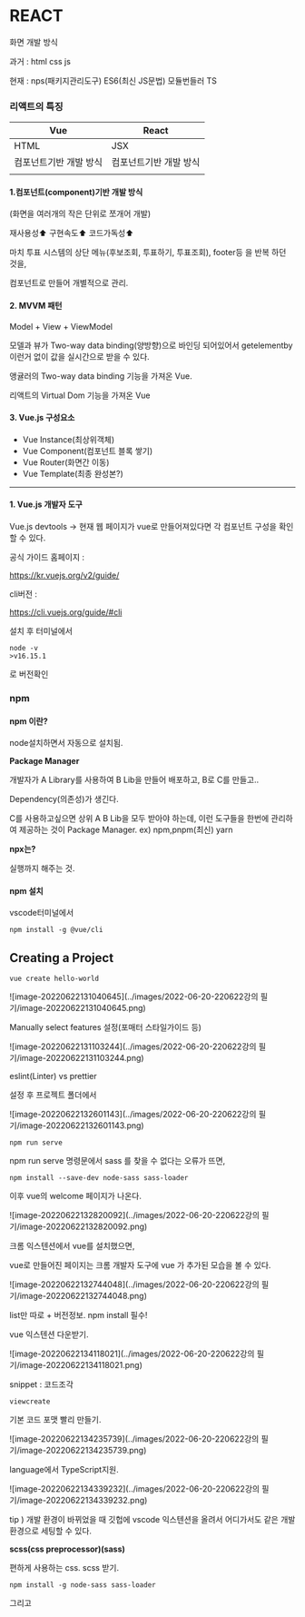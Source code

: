 # REACT

화면 개발 방식

과거 : html css js

현재 : nps(패키지관리도구)	ES6(최신 JS문법)	모듈번들러	TS 

### 리액트의 특징

| Vue                    | React                  |
| ---------------------- | ---------------------- |
| HTML                   | JSX                    |
| 컴포넌트기반 개발 방식 | 컴포넌트기반 개발 방식 |
|                        |                        |

#### 1.컴포넌트(component)기반 개발 방식

(화면을 여러개의 작은 단위로 쪼개어 개발)

재사용성⬆	구현속도⬆	코드가독성⬆

마치 투표 시스템의 상단 메뉴(후보조회, 투표하기, 투표조회), footer등 을 반복 하던 것을,

컴포넌트로 만들어 개별적으로 관리.





#### 2. MVVM 패턴

Model + View + ViewModel

모델과 뷰가 Two-way data binding(양방향)으로 바인딩 되어있어서 getelementby 이런거 없이 값을 실시간으로 받을 수 있다.

앵귤러의  Two-way data binding 기능을 가져온 Vue.

리액트의 Virtual Dom 기능을 가져온 Vue



#### 3. Vue.js 구성요소

- Vue Instance(최상위객체)
- Vue Component(컴포넌트 블록 쌓기)
- Vue Router(화면간 이동)
- Vue Template(최종 완성본?)

---

#### 1. Vue.js 개발자 도구

 Vue.js devtools -> 현재 웹 페이지가 vue로 만들어져있다면 각 컴포넌트 구성을 확인할 수 있다.

공식 가이드 홈페이지 :

https://kr.vuejs.org/v2/guide/

cli버전 :

https://cli.vuejs.org/guide/#cli



설치 후 터미널에서 

```
node -v
>v16.15.1
```

로 버전확인



### npm

#### npm 이란?

node설치하면서 자동으로 설치됨.

**Package Manager**

개발자가 A Library를 사용하여 B Lib을 만들어 배포하고, B로 C를 만들고..

Dependency(의존성)가 생긴다.

C를 사용하고싶으면 상위 A B Lib을 모두 받아야 하는데, 이런 도구들을 한번에 관리하여 제공하는 것이  Package Manager. ex) npm,pnpm(최신)	yarn

**npx는?**

실행까지 해주는 것.



#### npm 설치

vscode터미널에서

```
npm install -g @vue/cli
```



## Creating a Project

```
vue create hello-world
```

![image-20220622131040645](../images/2022-06-20-220622강의 필기/image-20220622131040645.png)

Manually select features 설정(포매터 스타일가이드 등)

![image-20220622131103244](../images/2022-06-20-220622강의 필기/image-20220622131103244.png)



eslint(Linter) vs prettier

설정 후 프로젝트 폴더에서

![image-20220622132601143](../images/2022-06-20-220622강의 필기/image-20220622132601143.png)

```
npm run serve
```

npm run serve 명령문에서 sass 를 찾을 수 없다는 오류가 뜨면,

```
npm install --save-dev node-sass sass-loader
```



이후 vue의 welcome 페이지가 나온다.

![image-20220622132820092](../images/2022-06-20-220622강의 필기/image-20220622132820092.png)



크롬 익스텐션에서  vue를 설치했으면,

vue로 만들어진 페이지는 크롬 개발자 도구에 vue 가 추가된 모습을 볼 수 있다.

![image-20220622132744048](../images/2022-06-20-220622강의 필기/image-20220622132744048.png)



list만 따로 + 버전정보. npm install 필수!



vue 익스텐션 다운받기.

![image-20220622134118021](../images/2022-06-20-220622강의 필기/image-20220622134118021.png)



snippet : 코드조각

```
viewcreate
```

기본 코드 포맷 빨리 만들기.

![image-20220622134235739](../images/2022-06-20-220622강의 필기/image-20220622134235739.png)

language에서 TypeScript지원.

![image-20220622134339232](../images/2022-06-20-220622강의 필기/image-20220622134339232.png)



tip ) 개발 환경이 바뀌었을 때 깃헙에 vscode 익스텐션을 올려서 어디가서도 같은 개발환경으로 세팅할 수 있다.



**scss(css preprocessor)(sass)**

편하게 사용하는 css. scss 받기.

```
npm install -g node-sass sass-loader
```

그리고 <style language> 를 scss로 바꿔주자!

![image-20220622140322836](../images/2022-06-20-220622강의 필기/image-20220622140322836.png)



최전방에 보여줄 페이지를 담은 public폴더 

![image-20220622135733311](../images/2022-06-20-220622강의 필기/image-20220622135733311.png)



prettier로 인해

**vue에서는 마지막 한줄은 개행 문자여야 에러가 안뜬다.**

**vue에서는 탭 위치가 중요.**

문법이 매우 딱딱하다. prettier꺼주자.

![image-20220622144340856](../images/2022-06-20-220622강의 필기/image-20220622144340856.png)

그리고 서버 재시작! npm run serve







컴포넌트는 부모와 자식으로 전달하는 방법 밖에 없다.

props 를 사용하여 전달.



자식 컴포넌트,에서ㅏ 프로퍼티를 설정,

![image-20220622145558649](../images/2022-06-20-220622강의 필기/image-20220622145558649.png)

![image-20220622145634927](../images/2022-06-20-220622강의 필기/image-20220622145634927.png)

![image-20220622145727680](../images/2022-06-20-220622강의 필기/image-20220622145727680.png)





라우터 적용하기

![image-20220622150038445](../images/2022-06-20-220622강의 필기/image-20220622150038445.png)

index.js에 routes추가

![image-20220622150330889](../images/2022-06-20-220622강의 필기/image-20220622150330889.png)











라이프 사이클 다이어그램